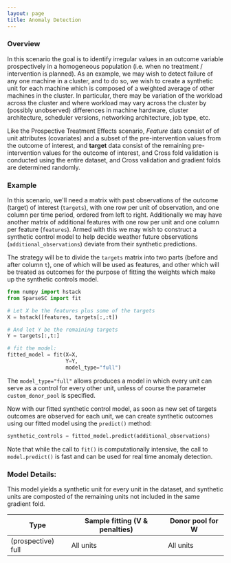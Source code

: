 ```yaml
---
layout: page
title: Anomaly Detection
---
```


### Overview

In this scenario the goal is to identify irregular values in an outcome
variable prospectively in a homogeneous population (i.e. when no
treatment / intervention is planned).  As an example, we may wish to detect
failure of any one machine in a cluster, and to do so, we wish to create a
synthetic unit for each machine which is composed of a weighted average of
other machines in the cluster.  In particular, there may be variation of
the workload across the cluster and where workload may vary across the
cluster by (possibly unobserved) differences in machine hardware, cluster
architecture, scheduler versions, networking architecture, job type, etc. 

Like the Prospective Treatment Effects scenario, *Feature* data consist of
of unit attributes (covariates) and a subset of the pre-intervention values
from the outcome of interest, and **target** data consist of the remaining
pre-intervention values for the outcome of interest, and Cross fold
validation is conducted using the entire dataset, and Cross validation and
gradient folds are determined randomly. 

### Example

In this scenario, we'll need a matrix with past observations of the outcome
(target) of interest (`targets`), with one row per unit of observation, and
one column per time period, ordered from left to right.  Additionally we
may have another matrix of additional features with one row per unit and
one column per feature (`features`).  Armed with this we may wish to construct a
synthetic control model to help decide weather future observations
(`additional_observations`) deviate from their synthetic predictions.

The strategy will be to divide the `targets` matrix into two parts (before
and after column `t`), one of which will be used as features, and other
which will be treated as outcomes for the purpose of fitting the weights
which make up the synthetic controls model.

```python
from numpy import hstack
from SparseSC import fit

# Let X be the features plus some of the targets
X = hstack([features, targets[:,:t])

# And let Y be the remaining targets
Y = targets[:,t:]

# fit the model:
fitted_model = fit(X=X,
                   Y=Y,
                   model_type="full")
```

The `model_type="full"` allows produces a model in which every unit can
serve as a control for every other unit, unless of course the parameter
`custom_donor_pool` is specified.

Now with our fitted synthetic control model, as soon as new set of targets
outcomes are observed for each unit, we can create synthetic outcomes using
our fitted model using the `predict()` method:

```python
synthetic_controls = fitted_model.predict(additional_observations)
```

Note that while the call to `fit()` is computationally intensive, the call
to `model.predict()` is fast and can be used for real time anomaly
detection.

### Model Details:

This model yields a synthetic unit for every unit in the dataset, and
synthetic units are composted of the remaining units not included in the
same gradient fold.

| Type | Sample fitting (V & penalties) | Donor pool for W |
|---|---|---|
|(prospective) full|All units|All units|
